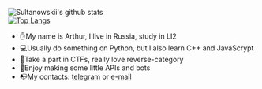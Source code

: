 ![Sultanowskii's github stats](https://github-readme-stats.vercel.app/api?username=sultanowskii&show_icons=true&theme=dracula&count_private=true&custom_title=Sultanowskii's+stats)
<br>[![Top Langs](https://github-readme-stats.vercel.app/api/top-langs/?username=sultanowskii&layout=compact&theme=dracula&custom_title=Sultanowskii's+Most+Used+Languages)](https://github.com/sultanowskii)
- ✋My name is Arthur, I live in Russia, study in LI2
- 💻Usually do something on Python, but I also learn C++ and JavaScrypt
- 🚩Take a part in CTFs, really love reverse-category
- 📱Enjoy making some little APIs and bots
- 📭My contacts: [telegram](https://t.me/sultanowskii) or [e-mail](mailto:dsr431@yandex.ru)
